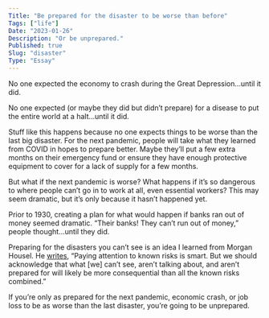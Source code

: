 ```yaml
---
Title: "Be prepared for the disaster to be worse than before"
Tags: ["life"]
Date: "2023-01-26"
Description: "Or be unprepared."
Published: true
Slug: "disaster"
Type: "Essay"
---
```

No one expected the economy to crash during the Great Depression...until it did.

No one expected (or maybe they did but didn’t prepare) for a disease to put the entire world at a halt...until it did.

Stuff like this happens because no one expects things to be worse than the last big disaster. For the next pandemic, people will take what they learned from COVID in hopes to prepare better. Maybe they’ll put a few extra months on their emergency fund or ensure they have enough protective equipment to cover for a lack of supply for a few months.

But what if the next pandemic is worse? What happens if it’s so dangerous to where people can’t go in to work at all, even essential workers? This may seem dramatic, but it’s only because it hasn’t happened yet.

Prior to 1930, creating a plan for what would happen if banks ran out of money seemed dramatic. “Their banks! They can’t run out of money,” people thought...until they did.

Preparing for the disasters you can’t see is an idea I learned from Morgan Housel. He [writes](https://collabfund.com/blog/risk-is-what-you-dont-see/), “Paying attention to known risks is smart. But we should acknowledge that what [we] can’t see, aren’t talking about, and aren’t prepared for will likely be more consequential than all the known risks combined.”

If you’re only as prepared for the next pandemic, economic crash, or job loss to be as worse than the last disaster, you’re going to be unprepared.